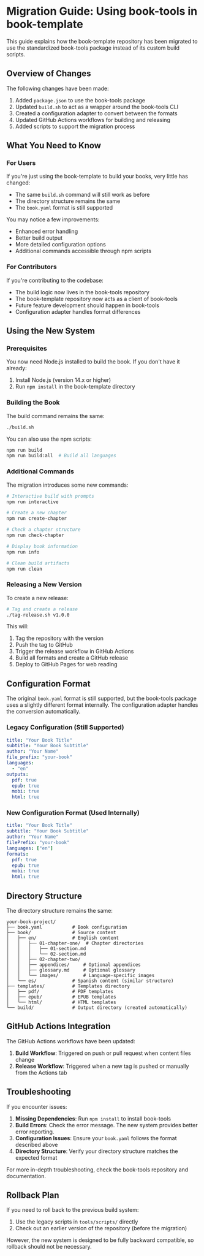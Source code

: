 # Migration Guide: Using book-tools in book-template

This guide explains how the book-template repository has been migrated to use the standardized book-tools package instead of its custom build scripts.

## Overview of Changes

The following changes have been made:

1. Added `package.json` to use the book-tools package
2. Updated `build.sh` to act as a wrapper around the book-tools CLI
3. Created a configuration adapter to convert between the formats
4. Updated GitHub Actions workflows for building and releasing
5. Added scripts to support the migration process

## What You Need to Know

### For Users

If you're just using the book-template to build your books, very little has changed:

- The same `build.sh` command will still work as before
- The directory structure remains the same
- The `book.yaml` format is still supported

You may notice a few improvements:

- Enhanced error handling
- Better build output
- More detailed configuration options
- Additional commands accessible through npm scripts

### For Contributors

If you're contributing to the codebase:

- The build logic now lives in the book-tools repository
- The book-template repository now acts as a client of book-tools
- Future feature development should happen in book-tools
- Configuration adapter handles format differences

## Using the New System

### Prerequisites

You now need Node.js installed to build the book. If you don't have it already:

1. Install Node.js (version 14.x or higher)
2. Run `npm install` in the book-template directory

### Building the Book

The build command remains the same:

```bash
./build.sh
```

You can also use the npm scripts:

```bash
npm run build
npm run build:all  # Build all languages
```

### Additional Commands

The migration introduces some new commands:

```bash
# Interactive build with prompts
npm run interactive

# Create a new chapter
npm run create-chapter

# Check a chapter structure
npm run check-chapter

# Display book information
npm run info

# Clean build artifacts
npm run clean
```

### Releasing a New Version

To create a new release:

```bash
# Tag and create a release
./tag-release.sh v1.0.0
```

This will:
1. Tag the repository with the version
2. Push the tag to GitHub
3. Trigger the release workflow in GitHub Actions
4. Build all formats and create a GitHub release
5. Deploy to GitHub Pages for web reading

## Configuration Format

The original `book.yaml` format is still supported, but the book-tools package uses a slightly different format internally. The configuration adapter handles the conversion automatically.

### Legacy Configuration (Still Supported)

```yaml
title: "Your Book Title"
subtitle: "Your Book Subtitle"
author: "Your Name"
file_prefix: "your-book"
languages:
  - "en"
outputs:
  pdf: true
  epub: true
  mobi: true
  html: true
```

### New Configuration Format (Used Internally)

```yaml
title: "Your Book Title"
subtitle: "Your Book Subtitle"
author: "Your Name"
filePrefix: "your-book"
languages: ["en"]
formats:
  pdf: true
  epub: true
  mobi: true
  html: true
```

## Directory Structure

The directory structure remains the same:

```
your-book-project/
├── book.yaml           # Book configuration
├── book/               # Source content
│   ├── en/             # English content
│   │   ├── 01-chapter-one/  # Chapter directories
│   │   │   ├── 01-section.md
│   │   │   └── 02-section.md
│   │   ├── 02-chapter-two/
│   │   ├── appendices/     # Optional appendices
│   │   ├── glossary.md     # Optional glossary
│   │   └── images/         # Language-specific images
│   └── es/             # Spanish content (similar structure)
├── templates/          # Templates directory
│   ├── pdf/            # PDF templates
│   ├── epub/           # EPUB templates
│   └── html/           # HTML templates
└── build/              # Output directory (created automatically)
```

## GitHub Actions Integration

The GitHub Actions workflows have been updated:

1. **Build Workflow**: Triggered on push or pull request when content files change
2. **Release Workflow**: Triggered when a new tag is pushed or manually from the Actions tab

## Troubleshooting

If you encounter issues:

1. **Missing Dependencies**: Run `npm install` to install book-tools
2. **Build Errors**: Check the error message. The new system provides better error reporting.
3. **Configuration Issues**: Ensure your `book.yaml` follows the format described above
4. **Directory Structure**: Verify your directory structure matches the expected format

For more in-depth troubleshooting, check the book-tools repository and documentation.

## Rollback Plan

If you need to roll back to the previous build system:

1. Use the legacy scripts in `tools/scripts/` directly
2. Check out an earlier version of the repository (before the migration)

However, the new system is designed to be fully backward compatible, so rollback should not be necessary.
